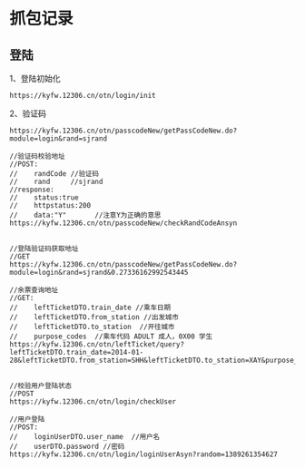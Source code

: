 # 抓包记录

## 登陆

1、登陆初始化

    https://kyfw.12306.cn/otn/login/init

2、验证码

    https://kyfw.12306.cn/otn/passcodeNew/getPassCodeNew.do?module=login&rand=sjrand

    //验证码校验地址
    //POST:
    //    randCode //验证码
    //    rand     //sjrand
    //response:
    //    status:true
    //    httpstatus:200
    //    data:"Y"       //注意Y为正确的意思
    https://kyfw.12306.cn/otn/passcodeNew/checkRandCodeAnsyn


    //登陆验证码获取地址
    //GET
    https://kyfw.12306.cn/otn/passcodeNew/getPassCodeNew.do?module=login&rand=sjrand&0.27336162992543445

    //余票查询地址
    //GET:
    //    leftTicketDTO.train_date //乘车日期
    //    leftTicketDTO.from_station //出发城市
    //    leftTicketDTO.to_station  //开往城市
    //    purpose_codes  //乘车代码 ADULT 成人，0X00 学生
    https://kyfw.12306.cn/otn/leftTicket/query?leftTicketDTO.train_date=2014-01-28&leftTicketDTO.from_station=SHH&leftTicketDTO.to_station=XAY&purpose_codes=ADULT


    //校验用户登陆状态
    //POST
    https://kyfw.12306.cn/otn/login/checkUser

    //用户登陆
    //POST:
    //    loginUserDTO.user_name  //用户名
    //    userDTO.password //密码
    https://kyfw.12306.cn/otn/login/loginUserAsyn?random=1389261354627